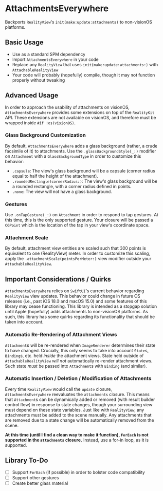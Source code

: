 #  AttachmentsEverywhere
Backports `RealityView`'s `init(make:update:attachments)` to non-visionOS platforms.

## Basic Usage
- Use as a standard SPM dependency
- Import `AttachmentsEverywhere` in your code
- Replace any `RealityView` that uses `init(make:update:attachments:)` with `AttachableRealityView`
- Your code will probably (hopefully) compile, though it may not function properly without tweaking

## Advanced Usage
In order to approach the usability of attachments on visionOS, `AttachmentsEverywhere` provides some
extensions on top of the `RealityKit` API. These extensions are not available on visionOS, and 
therefore must be wrapped inside `#if !os(visionOS)`.

### Glass Background Customization
By default, `AttachmentsEverywhere` adds a glass background (rather, a crude facsimile of it) to 
attachments. Use the `.glassBackgroundStyle(_:)` modifier on `Attachment` with a 
`GlassBackgroundType` in order to customize this behavior:
- `.capsule`: The view's glass background will be a capsule 
   (corner radius equal to half the height of the attachment).
- `.roundedRectangle(cornerRadius:)`: The view's glass background will be a rounded rectangle, 
   with a corner radius defined in points.
- `.none`: The view will not have a glass background.

### Gestures
Use `.onTapGesture(_:)` on `Attachment` in order to respond to tap gestures. At this time, this is 
the only supported gesture. Your closure will be passed a `CGPoint` which is the location of the tap
in your view's coordinate space.

### Attachment Scale
By default, attachment view entities are scaled such that 300 points is equivalent to one 
(RealityView) meter. In order to customize this scaling, apply the 
`.attachmentScale(pointsPerMeter:)` view modifier outside your `AttachableRealityView`.

## Important Considerations / Quirks
`AttachmentsEverywhere` relies on `SwiftUI`'s current behavior regarding `RealityView` view updates.
This behavior could change in future OS releases (i.e., past iOS 18.0 and macOS 15.0) and some 
features of this library may cease functioning. This library is intended as a stopgap solution until
Apple (hopefully) adds attachments to non-visionOS platforms. As such, this library has some quirks 
regarding its functionality that should be taken into account.

### Automatic Re-Rendering of Attachment Views
`Attachment`s will be re-rendered when `ImageRenderer` determines their state to have changed. 
Crucially, this only seems to take into account `State`s, `Binding`s, etc. held *inside* the 
attachment views. State held outside of `AttachableRealityView` *will not* automatically re-render 
attachment views. Such state *must* be passed into `Attachment`s with `Binding` (and similar).

### Automatic Insertion / Deletion / Modification of Attachments
Every time `RealityView` would call the `update` closure, `AttachmentsEverywhere` reevaluates the 
`attachments` closure. This means that `Attachment`s can be dynamically added or removed (with 
result builder control flow) in response to state changes, though your surrounding view must depend
on these state variables. Just like with `RealityView`, any attachments must be added to the scene 
manually. Any attachments that are removed due to a state change will be automatically removed from 
the scene. 

**At this time (until I find a clean way to make it function), `ForEach` is not supported
in the `attachments` closure.** Instead, use a for-in loop, as it is supported.

## Library To-Do
- [ ] Support `ForEach` (if possible) in order to bolster code compatibility
- [ ] Support other gestures
- [ ] Create better glass material
